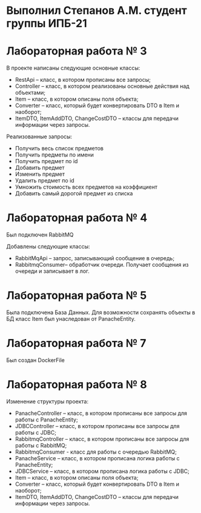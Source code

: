 # Выполнил Степанов А.М. студент группы ИПБ-21

# Лабораторная работа № 3

В проекте написаны следующие основные классы:
* RestApi – класс, в котором прописаны все запросы;
* Controller – класс, в котором реализованы основные действия над объектами;
* Item – класс, в котором описаны поля объекта;
* Converter – класс, который будет конвертировать DTO в Item и наоборот;
* ItemDTO, ItemAddDTO, ChangeCostDTO – классы для передачи информации через запросы.

Реализованные запросы:
* Получить весь список предметов
* Получить предметы по имени
* Получить предмет по id
* Добавить предмет
* Изменить предмет
* Удалить предмет по id
* Умножить стоимость всех предметов на коэффициент
* Добавить самый дорогой предмет из списка

# Лабораторная работа № 4

Был подключен RabbitMQ

Добавлены следующие классы:
* RabbitMqApi – запрос, записывающий сообщение в очередь;
* RabbitmqConsumer– обработчик очереди. Получает сообщения из очереди и записывает в лог.

# Лабораторная работа № 5

Была подключена База Данных.
Для возможности сохранять объекты в БД класс Item был унаследован от PanacheEntity. 

# Лабораторная работа № 7

Был создан DockerFile

# Лабораторная работа № 8

Изменение структуры проекта:
* PanacheController – класс, в котором прописаны все запросы  для работы с PanacheEntity;
* JDBCController – класс, в котором прописаны все запросы для работы с JDBC;
* RabbitmqController – класс, в котором прописаны все запросы для работы с RabbitMQ;
* RabbitmqConsumer - класс для работы с очередью RabbitMQ;
* PanacheService – класс, в котором прописана логика работы с PanacheEntity;
* JDBCService – класс, в котором прописана логика работы с JDBC;
* Item – класс, в котором описаны поля объекта;
* Converter – класс, который будет конвертировать DTO в Item и наоборот;
* ItemDTO, ItemAddDTO, ChangeCostDTO – классы для передачи информации через запросы.